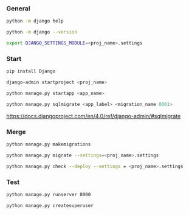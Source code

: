 
### General
```bash
python -m django help
```
```bash
python -m django --version
```
```bash
export DJANGO_SETTINGS_MODULE=<proj_name>.settings
```



### Start
```bash
pip install Django
```
```bash
django-admin startproject <proj_name>
```
```bash
python manage.py startapp <app_name>
```
```bash
python manage.py sqlmigrate <app_label> <migration_name 0001>
```
https://docs.djangoproject.com/en/4.0/ref/django-admin/#sqlmigrate
### Merge
```bash
python manage.py makemigrations
```
```bash
python manage.py migrate --settings=<proj_name>.settings
```
```bash
python manage.py check --deploy --settings = <proj_name>.settings
```
### Test
```bash
python manage.py runserver 8000
```
```bash
python manage.py createsuperuser
```
